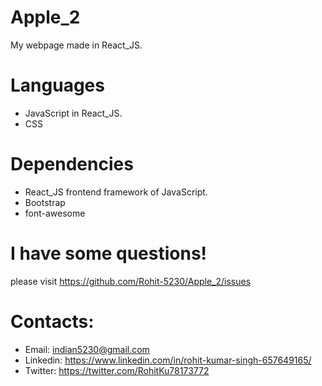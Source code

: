 Apple_2
=
My webpage made in React_JS.

Languages
=
- JavaScript in React_JS.
- CSS

Dependencies
=
- React_JS frontend framework of JavaScript.
- Bootstrap
- font-awesome

I have some questions!
=
please visit https://github.com/Rohit-5230/Apple_2/issues

Contacts:
=
- Email: indian5230@gmail.com
- Linkedin: https://www.linkedin.com/in/rohit-kumar-singh-657649165/
- Twitter: https://twitter.com/RohitKu78173772




